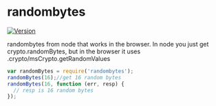 randombytes
===

[![Version](http://img.shields.io/npm/v/randombytes.svg)](https://www.npmjs.org/package/randombytes)

randombytes from node that works in the browser.  In node you just get crypto.randomBytes, but in the browser it uses .crypto/msCrypto.getRandomValues

```js
var randomBytes = require('randombytes');
randomBytes(16);//get 16 random bytes
randomBytes(16, function (err, resp) {
  // resp is 16 random bytes
});
```
